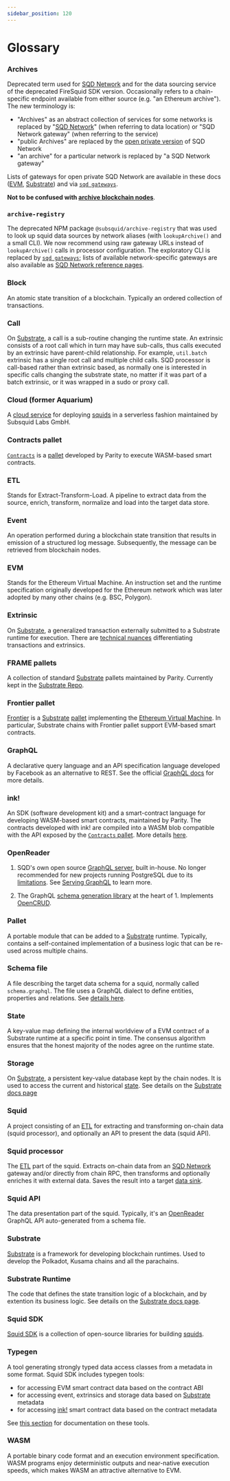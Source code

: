```yaml
---
sidebar_position: 120
---
```


# Glossary

### Archives

Deprecated term used for [SQD Network](/subsquid-network) and for the data sourcing service of the deprecated FireSquid SDK version. Occasionally refers to a chain-specific endpoint available from either source (e.g. "an Ethereum archive"). The new terminology is:

 - "Archives" as an abstract collection of services for some networks is replaced by "[SQD Network](/subsquid-network)" (when referring to data location) or "SQD Network gateway" (when referring to the service)
 - "public Archives" are replaced by the [open private version](/subsquid-network/overview/#open-private-network) of SQD Network
 - "an archive" for a particular network is replaced by "a SQD Network gateway"

Lists of gateways for open private SQD Network are available in these docs ([EVM](/subsquid-network/reference/evm-networks), [Substrate](/subsquid-network/reference/substrate-networks)) and via [`sqd gateways`](/squid-cli/gateways).

**Not to be confused with [archive blockchain nodes](https://ethereum.org/developers/docs/nodes-and-clients/archive-nodes)**.

### `archive-registry`

The deprecated NPM package `@subsquid/archive-registry` that was used to look up squid data sources by network aliases (with `lookupArchive()` and a small CLI). We now recommend using raw gateway URLs instead of `lookupArchive()` calls in processor configuration. The exploratory CLI is replaced by [`sqd gateways`](/squid-cli/gateways); lists of available network-specific gateways are also available as [SQD Network reference pages](/subsquid-network/reference).

### Block

An atomic state transition of a blockchain. Typically an ordered collection of transactions.

### Call

On [Substrate](#substrate), a call is a sub-routine changing the runtime state. An extrinsic consists of a root call which in turn may have sub-calls, thus calls executed by an extrinsic have parent-child relationship. For example, `util.batch` extrinsic has a single root call and multiple child calls. SQD processor is call-based rather than extrinsic based, as normally one is interested in specific calls changing the substrate state, no matter if it was part of a batch extrinsic, or it was wrapped in a sudo or proxy call. 

### Cloud (former Aquarium)

A [cloud service](/cloud) for deploying [squids](#squid) in a serverless fashion maintained by Subsquid Labs GmbH.

### Contracts pallet

[`Contracts`](https://substrate-developer-hub.github.io/substrate-how-to-guides/docs/pallet-design/add-contracts-pallet/) is a [pallet](#pallet) developed by Parity to execute WASM-based smart contracts. 

### ETL

Stands for Extract-Transform-Load. A pipeline to extract data from the source, enrich, transform, normalize and load into the target data store. 

### Event

An operation performed during a blockchain state transition that results in emission of a structured log message. Subsequently, the message can be retrieved from blockchain nodes.

### EVM

Stands for the Ethereum Virtual Machine. An instruction set and the runtime specification originally developed for the Ethereum network which was later adopted by many other chains (e.g. BSC, Polygon). 

### Extrinsic

On [Substrate](#substrate), a generalized transaction externally submitted to a Substrate runtime for execution. There are [technical nuances](https://substrate.stackexchange.com/questions/2248/is-a-transaction-an-extrinsic) differentiating transactions and extrinsics.

### FRAME pallets

A collection of standard [Substrate](#substrate) pallets maintained by Parity. Currently kept in the [Substrate Repo](https://github.com/paritytech/substrate/tree/master/frame).

### Frontier pallet

[Frontier](https://github.com/polkadot-evm/frontier) is a [Substrate](#substrate) [pallet](#pallet) implementing the [Ethereum Virtual Machine](#evm). In particular, Substrate chains with Frontier pallet support EVM-based smart contracts.

### GraphQL

A declarative query language and an API specification language developed by Facebook as an alternative to REST. See the official [GraphQL docs](https://graphql.org/) for more details.

### ink!

An SDK (software development kit) and a smart-contract language for developing WASM-based smart contracts, maintained by Parity. The contracts developed with ink! are compiled into a WASM blob compatible with the API exposed by the [`Contracts` pallet](#contracts-pallet). More details [here](https://use.ink).

### OpenReader

1. SQD's own open source [GraphQL server](/sdk/reference/openreader-server/overview), built in-house. No longer recommended for new projects running PostgreSQL due to its [limitations](/sdk/reference/openreader-server/overview/#limitations). See [Serving GraphQL](/sdk/resources/serving-graphql) to learn more.

2. The GraphQL [schema generation library](https://github.com/subsquid/squid-sdk/tree/master/graphql/openreader) at the heart of 1. Implements [OpenCRUD](https://www.opencrud.org/).

### Pallet

A portable module that can be added to a [Substrate](#substrate) runtime. Typically, contains a self-contained implementation of a business logic that can be re-used across multiple chains.
### Schema file

A file describing the target data schema for a squid, normally called `schema.graphql`. The file uses a GraphQL dialect to define entities, properties and relations. See [details here](/sdk/reference/schema-file).

### State

A key-value map defining the internal worldview of a EVM contract of a Substrate runtime at a specific point in time. The consensus algorithm ensures that the honest majority of the nodes agree on the runtime state. 

### Storage

On [Substrate](#substrate), a persistent key-value database kept by the chain nodes. It is used to access the current and historical [state](#state). See details on the [Substrate docs page](https://docs.substrate.io/fundamentals/state-transitions-and-storage/)

### Squid

A project consisting of an [ETL](#etl) for extracting and transforming on-chain data (squid processor), and optionally an API to present the data (squid API).

### Squid processor

The [ETL](#etl) part of the squid. Extracts on-chain data from an [SQD Network](/subsquid-network) gateway and/or directly from chain RPC, then transforms and optionally enriches it with external data. Saves the result into a target [data sink](/sdk/reference/store).

### Squid API

The data presentation part of the squid. Typically, it's an [OpenReader](#openreader) GraphQL API auto-generated from a schema file.

### Substrate

[Substrate](https://substrate.io) is a framework for developing blockchain runtimes. Used to develop the Polkadot, Kusama chains and all the parachains.

### Substrate Runtime

The code that defines the state transition logic of a blockchain, and by extention its business logic. See details on the [Substrate docs page](https://docs.substrate.io/fundamentals/architecture/).

### Squid SDK

[Squid SDK](/sdk) is a collection of open-source libraries for building [squids](#squid).

### Typegen

A tool generating strongly typed data access classes from a metadata in some format. Squid SDK includes typegen tools:

- for accessing EVM smart contract data based on the contract ABI
- for accessing event, extrinsics and storage data based on [Substrate](#substrate) metadata
- for accessing [ink!](#ink) smart contract data based on the contract metadata

See [this section](/sdk/resources/tools/typegen) for documentation on these tools.

### WASM

A portable binary code format and an execution environment specification. WASM programs enjoy deterministic outputs and near-native execution speeds, which makes WASM an attractive alternative to EVM.
